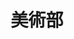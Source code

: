 ---
title: '美術部'   
photo: '/images/photo-of-art.jpg'
logo: '/images/newExperience.png'
textup: '美術部員それぞれ表現して、個性あふれる作品を制作し、展示しています。来てね！'
building: '教科教室棟'
floor: '1' 
location: '美術教室A'
categoly: '2'
---